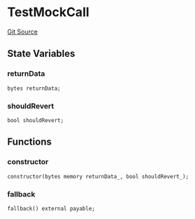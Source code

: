 # TestMockCall
[Git Source](https://github.com/dustinstacy/boncurs/blob/52a092a7ad60aeeee3132e910b32ca470eb8882d/lib/forge-std/test/StdAssertions.t.sol)


## State Variables
### returnData

```solidity
bytes returnData;
```


### shouldRevert

```solidity
bool shouldRevert;
```


## Functions
### constructor


```solidity
constructor(bytes memory returnData_, bool shouldRevert_);
```

### fallback


```solidity
fallback() external payable;
```

